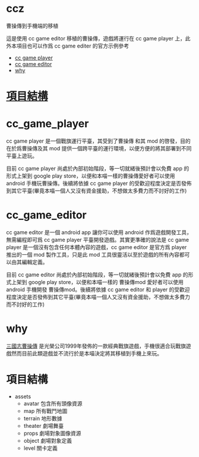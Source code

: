 # ccz
曹操傳到手機端的移植

這是使用 cc game editor 移植的曹操傳，遊戲將運行在 cc game player 上，此外本項目也可以作爲 cc game editer 的官方示例參考

* [cc game player](#cc_game_player)
* [cc game editor](#cc_game_editor)
* [why](#why)
# [項目結構](#項目結構)

# cc_game_player

cc game player 是一個戰旗運行平臺，其受到了曹操傳 和其 mod 的啓發，目的在於爲曹操傳及其 mod 提供一個跨平臺的運行環境，以便方便的將其部署到不同平臺上遊玩。

目前 cc game player 尚處於內部初始階段，等一切就緒後預計會以免費 app 的形式上架到 google play store，以便和本喵一樣的曹操傳愛好者可以使用 android 手機玩曹操傳。後續將依據 cc game player 的受歡迎程度決定是否發佈到其它平臺(畢竟本喵一個人又沒有資金援助，不想做太多費力而不討好的工作)

# cc_game_editor 
cc game editor 是一個 android app 讓你可以使用 android 作爲遊戲開發工具，無需編程即可爲 cc game player 平臺開發遊戲。其實更準確的說法是 cc game player 是一個沒有包含任何本體內容的遊戲，cc game editor 是官方爲 player 推出的一個 mod 製作工具，只是此 mod 工具很靈活以至於遊戲的所有內容都可以由其編輯定義。

目前 cc game editor 尚處於內部初始階段，等一切就緒後預計會以免費 app 的形式上架到 google play store，以便和本喵一樣的 曹操傳mod 愛好者可以使用 android 手機開發 曹操傳mod。後續將依據 cc game editor 和 player 的受歡迎程度決定是否發佈到其它平臺(畢竟本喵一個人又沒有資金援助，不想做太多費力而不討好的工作)

# why
[三國志曹操傳](https://zh.wikipedia.org/zh/%E4%B8%89%E5%9C%8B%E5%BF%97%E6%9B%B9%E6%93%8D%E5%82%B3) 是光榮公司1999年發佈的一款經典戰旗遊戲，手機很適合玩戰旗遊戲然而目前此類遊戲並不流行於是本喵決定將其移植到手機上來玩。

# 項目結構

* assets
    * avatar 包含所有頭像資源
    * map 所有戰鬥地圖
    * terrain 地形數據
    * theater 劇場舞臺
    * props 劇場對象圖像資源
    * object 劇場對象定義
    * level 關卡定義

